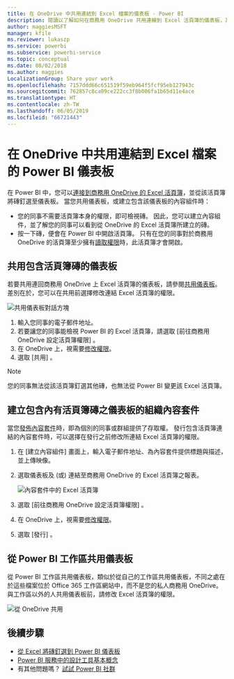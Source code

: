 ```yaml
---
title: 在 OneDrive 中共用連結到 Excel 檔案的儀表板 - Power BI
description: 閱讀以了解如何在商務用 OneDrive 共用連線到 Excel 活頁簿的儀表板，其中有釘選自該活頁簿的磚。
author: maggiesMSFT
manager: kfile
ms.reviewer: lukaszp
ms.service: powerbi
ms.subservice: powerbi-service
ms.topic: conceptual
ms.date: 08/02/2018
ms.author: maggies
LocalizationGroup: Share your work
ms.openlocfilehash: 7157ddd66c651519f59eb964f5fcf95eb127943c
ms.sourcegitcommit: 762857c8ca09ce222cc3f8b006fa1b65d11e4ace
ms.translationtype: HT
ms.contentlocale: zh-TW
ms.lasthandoff: 06/05/2019
ms.locfileid: "66721443"
---
```

# <a name="share-a-power-bi-dashboard-that-links-to-an-excel-file-in-onedrive"></a>在 OneDrive 中共用連結到 Excel 檔案的 Power BI 儀表板
在 Power BI 中，您可以[連接到商務用 OneDrive 的 Excel 活頁簿](service-excel-workbook-files.md)，並從該活頁簿將磚釘選至儀表板。 當您共用儀表板，或建立包含該儀表板的內容組件時：

* 您的同事不需要活頁簿本身的權限，即可檢視磚。 因此，您可以建立內容組件，並了解您的同事可以看到從 OneDrive 的 Excel 活頁簿所建立的磚。
* 按一下磚，便會在 Power BI 中開啟活頁簿。 只有在您的同事對於商務用 OneDrive 的活頁簿至少擁有[讀取權限](https://support.office.com/article/Share-documents-or-folders-in-Office-365-1fe37332-0f9a-4719-970e-d2578da4941c)時，此活頁簿才會開啟。

## <a name="share-a-dashboard-that-contains-workbook-tiles"></a>共用包含活頁簿磚的儀表板
若要共用連回商務用 OneDrive 上 Excel 活頁簿的儀表板，請參閱[共用儀表板](service-share-dashboards.md)。 差別在於，您可以在共用前選擇修改連結 Excel 活頁簿的權限。

  ![共用儀表板對話方塊](media/service-share-dashboard-that-links-to-excel-onedrive/pbi_share_workbk.png)

1. 輸入您同事的電子郵件地址。
2. 若要讓您的同事能檢視 Power BI 的 Excel 活頁簿，請選取 [前往商務用 OneDrive 設定活頁簿權限]  。
3. 在 OneDrive 上，視需要[修改權限](https://support.office.com/article/Share-files-and-folders-and-change-permissions-9fcc2f7d-de0c-4cec-93b0-a82024800c07)。
4. 選取 [共用]  。

>[!NOTE]
>您的同事無法從該活頁簿釘選其他磚，也無法從 Power BI 變更該 Excel 活頁簿。
> 
> 

## <a name="create-an-organizational-content-pack-with-a-dashboard-that-contains-workbook-tiles"></a>建立包含內有活頁簿磚之儀表板的組織內容套件
當您[發佈內容套件](service-organizational-content-pack-create-and-publish.md)時，即為個別的同事或群組提供了存取權。 發行包含活頁簿連結的內容套件時，可以選擇在發行之前修改所連結 Excel 活頁簿的權限。

1. 在 [建立內容組件]  畫面上，輸入電子郵件地址、為內容套件提供標題與描述，並上傳映像。
2. 選取儀表板及 (或) 連結至商務用 OneDrive 的 Excel 活頁簿之報表。
   
    ![內容套件中的 Excel 活頁簿](media/service-share-dashboard-that-links-to-excel-onedrive/pbi_contpack_workbk.png)
3. 選取 [前往商務用 OneDrive 設定活頁簿權限]  。
4. 在 OneDrive 上，視需要[修改權限](https://support.office.com/article/Share-files-and-folders-and-change-permissions-9fcc2f7d-de0c-4cec-93b0-a82024800c07)。
5. 選取 [發行]  。

## <a name="share-a-dashboard-from-a-power-bi-workspace"></a>從 Power BI 工作區共用儀表板
從 Power BI 工作區共用儀表板，類似於從自己的工作區共用儀表板，不同之處在於這些檔案位於 Office 365 工作區網站中，而不是您的私人商務用 OneDrive。 與工作區以外的人共用儀表板前，請修改 Excel 活頁簿的權限。

![從 OneDrive 共用](media/service-share-dashboard-that-links-to-excel-onedrive/pbi_onedriveshare.png)

## <a name="next-steps"></a>後續步驟
* [從 Excel 將磚釘選到 Power BI 儀表板](service-dashboard-pin-tile-from-excel.md)
* [Power BI 服務中的設計工具基本概念](service-basic-concepts.md)
* 有其他問題嗎？ [試試 Power BI 社群](http://community.powerbi.com/)

